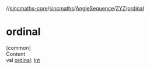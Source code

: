//[sincmaths-core](../../../../index.md)/[sincmaths](../../index.md)/[AngleSequence](../index.md)/[ZYZ](index.md)/[ordinal](ordinal.md)



# ordinal  
[common]  
Content  
val [ordinal](ordinal.md): [Int](https://kotlinlang.org/api/latest/jvm/stdlib/kotlin/-int/index.html)  



